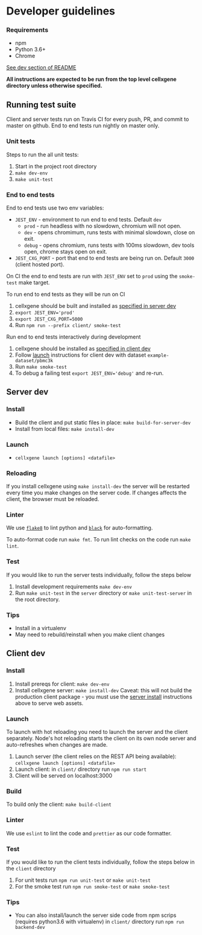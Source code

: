 # Developer guidelines

### Requirements
- npm
- Python 3.6+
- Chrome

[See dev section of README](../README.md)

**All instructions are expected to be run from the top level cellxgene directory unless otherwise specified.**

## Running test suite
Client and server tests run on Travis CI for every push, PR, and commit to master on github. End to end tests run nightly on master only. 

### Unit tests
Steps to run the all unit tests:
1. Start in the project root directory
1. `make dev-env`
1. `make unit-test`

### End to end tests

End to end tests use two env variables:
* `JEST_ENV` - environment to run end to end tests. Default `dev`
    * `prod` - run headless with no slowdown, chromium will not open.
    * `dev` - opens chromimum, runs tests with minimal slowdown, close on exit.
    * `debug` - opens chromium, runs tests with 100ms slowdown, dev tools open, chrome stays open on exit.
* `JEST_CXG_PORT` - port that end to end tests are being run on. Default `3000` (client hosted port).

On CI the end to end tests are run with `JEST_ENV` set to `prod` using the `smoke-test` make target.

To run end to end tests as they will be run on CI
1. cellxgene should be built and installed as [specified in server dev](#install)
2. `export JEST_ENV='prod'`
3. `export JEST_CXG_PORT=5000`
4. Run `npm run --prefix client/ smoke-test`

Run end to end tests interactively during development
1. cellxgene should be installed as [specified in client dev](#install-1)
2. Follow [launch](#launch-1) instructions for client dev with dataset `example-dataset/pbmc3k`
3. Run `make smoke-test`
4. To debug a failing test `export JEST_ENV='debug'` and re-run.

## Server dev
### Install
* Build the client and put static files in place: `make build-for-server-dev`
* Install from local files: `make install-dev`

### Launch
* `cellxgene launch [options] <datafile>`

### Reloading
If you install cellxgene using `make install-dev` the server will be restarted every time you make changes on the server code. If changes affects the client, the browser must be reloaded.

### Linter

We use [`flake8`](https://github.com/PyCQA/flake8) to lint python and [`black`](https://pypi.org/project/black/) for auto-formatting.

To auto-format code run `make fmt`. To run lint checks on the code run `make lint`.

### Test
If you would like to run the server tests individually, follow the steps below
1. Install development requirements `make dev-env`
1. Run `make unit-test` in the `server` directory or `make unit-test-server` in the root directory.

### Tips
* Install in a virtualenv
* May need to rebuild/reinstall when you make client changes

## Client dev
### Install
1. Install prereqs for client: `make dev-env`
2. Install cellxgene server: `make install-dev` Caveat: this will not build the production client package - you must use the [server install](#install) instructions above to serve web assets.

### Launch
To launch with hot reloading you need to launch the server and the client separately. Node's hot reloading starts the client on its own node server and auto-refreshes when changes are made.
1. Launch server (the client relies on the REST API being available): `cellxgene launch [options] <datafile>`
2. Launch client: in `client/` directory run `npm run start`
3. Client will be served on localhost:3000

### Build
To build only the client: `make build-client`

### Linter
We use `eslint` to lint the code and `prettier` as our code formatter.

### Test

If you would like to run the client tests individually, follow the steps below in the `client` directory
1. For unit tests run `npm run unit-test` or `make unit-test`
1. For the smoke test run `npm run smoke-test` or `make smoke-test`

### Tips
* You can also install/launch the server side code from npm scrips (requires python3.6 with virtualenv) in `client/` directory run `npm run backend-dev`


